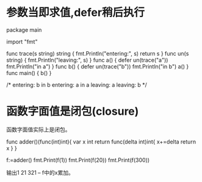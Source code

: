 # 参数当即求值,defer稍后执行

package main

import "fmt"

func trace(s string) string {
	fmt.Println("entering:", s)
	return s
}
func un(s string) {
	fmt.Println("leaving:", s)
}
func a() {
	defer un(trace("a"))
	fmt.Println("in a")
}
func b() {
	defer un(trace("b"))
	fmt.Println("in b")
	a()
}
func main() { b() }

/*
entering: b
in b
entering: a
in a
leaving: a
leaving: b
*/

# 函数字面值是闭包(closure)
函数字面值实际上是闭包。

func adder()(func(int)int){
    var x int
    return func(delta int)int{
        x+=delta
        return x
    }
}

f:=adder()
fmt.Print(f(1))
fmt.Print(f(20))
fmt.Print(f(300))

输出1 21 321 – f中的x累加。